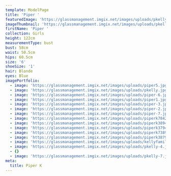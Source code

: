 ```yaml
---
template: ModelPage
title: 'Piper '
featuredImage: 'https://glassmanagement.imgix.net/images/uploads/pkelly-4.jpg'
imageThumbnail: 'https://glassmanagement.imgix.net/images/uploads/pkelly.jpg'
firstName: 'Piper '
collection: Girls
height: 122cm
measurementType: bust
bust: 58cm
waist: 50.5cm
hips: 60.5cm
size: '6'
shoeSize: '1'
hair: Blonde
eyes: Blue
imagePortfolio:
  - image: 'https://glassmanagement.imgix.net/images/uploads/piper5.jpg'
  - image: 'https://glassmanagement.imgix.net/images/uploads/pkelly.jpg'
  - image: 'https://glassmanagement.imgix.net/images/uploads/piper-6.jpg'
  - image: 'https://glassmanagement.imgix.net/images/uploads/piper1.jpg'
  - image: 'https://glassmanagement.imgix.net/images/uploads/piper-3.jpg'
  - image: 'https://glassmanagement.imgix.net/images/uploads/piper-2.jpg'
  - image: 'https://glassmanagement.imgix.net/images/uploads/piper-7.jpg'
  - image: 'https://glassmanagement.imgix.net/images/uploads/piperk784298.jpg'
  - image: 'https://glassmanagement.imgix.net/images/uploads/piperk3894.jpg'
  - image: 'https://glassmanagement.imgix.net/images/uploads/piperk379482.jpg'
  - image: 'https://glassmanagement.imgix.net/images/uploads/piperk7389.jpg'
  - image: 'https://glassmanagement.imgix.net/images/uploads/piperk3879.jpg'
  - image: 'https://glassmanagement.imgix.net/images/uploads/kellyfamily273.jpg'
  - image: 'https://glassmanagement.imgix.net/images/uploads/pkelly-4.jpg'
  - {}
  - image: 'https://glassmanagement.imgix.net/images/uploads/pkelly-7.jpg'
meta:
  title: Piper K
---
```


